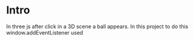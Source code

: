 # Intro
In three js after click in a 3D scene a ball appears. In this project to do this window.addEventListener used  
